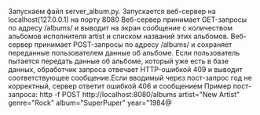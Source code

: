 Запускаем файл server_album.py. Запускается веб-сервер на localhost(127.0.0.1) на порту 8080
Веб-сервер принимает GET-запросы по адресу /albums/<artist> и выводит на экран сообщение с количеством альбомов исполнителя artist и списком названий этих альбомов.
Веб-сервер принимает POST-запросы по адресу /albums/ и сохраняет переданные пользователем данные об альбоме.  Если пользователь пытается передать данные об альбоме, который уже есть в базе данных, обработчик запроса отвечает HTTP-ошибкой 409 и выводит соответствующее сообщение.Если вводимый через пост-запрос год не корректный, сервер ответит ошибкой 406 и сообщением
  Пример пост-запроса:
  http -f POST http://localhost:8080/albums artist="New Artist" genre="Rock" album="SuperPuper" year="1984@
